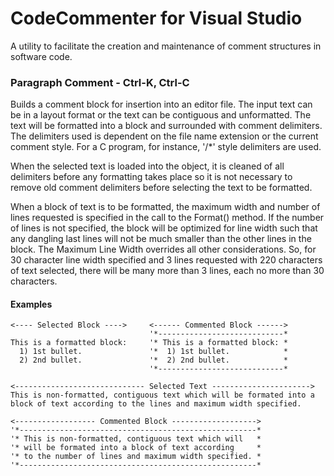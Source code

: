 ﻿# CodeCommenter for Visual Studio

A utility to facilitate the creation and maintenance of comment structures in software code.

### Paragraph Comment - Ctrl-K, Ctrl-C

Builds a comment block for insertion into an editor file. The input text can
be in a layout format or the text can be contiguous and unformatted. The
text will be formatted into a block and surrounded with comment delimiters.
The delimiters used is dependent on the file name extension or the current 
comment style. For a C program, for instance, '/*' style delimiters are used.

When the selected text is loaded into the object, it is cleaned of all
delimiters before any formatting takes place so it is not necessary to
remove old comment delimiters before selecting the text to be formatted.

When a block of text is to be formatted, the maximum width and number of
lines requested is specified in the call to the Format() method. If the
number of lines is not specified, the block will be optimized for line width
such that any dangling last lines will not be much smaller than the other
lines in the block. The Maximum Line Width overrides all other
considerations. So, for 30 character line width specified and 3 lines
requested with 220 characters of text selected, there will be many more than
3 lines, each no more than 30 characters.

#### Examples

    <---- Selected Block ---->     <------ Commented Block ------>
                                   '*----------------------------*
    This is a formatted block:     '* This is a formatted block: *
      1) 1st bullet.               '*  1) 1st bullet.            *
      2) 2nd bullet.               '*  2) 2nd bullet.            *
                                   '*----------------------------*

    <----------------------------- Selected Text ---------------------->
    This is non-formatted, contiguous text which will be formated into a 
    block of text according to the lines and maximum width specified.

    <------------------ Commented Block ------------------->
    '*-----------------------------------------------------*
    '* This is non-formatted, contiguous text which will   *
    '* will be formated into a block of text according     *
    '* to the number of lines and maximum width specified. *
    '*-----------------------------------------------------*



